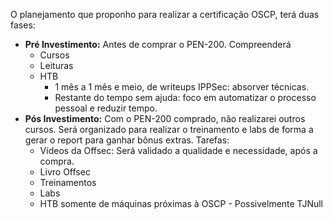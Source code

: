 O planejamento que proponho para realizar a certificação OSCP, terá duas fases:
- **Pré Investimento:** Antes de comprar o PEN-200. Compreenderá
	- Cursos
	- Leituras
	- HTB
		- 1 mês a 1 mês e meio, de writeups IPPSec: absorver técnicas.
		- Restante do tempo sem ajuda: foco em automatizar o processo pessoal e reduzir tempo.
- **Pós Investimento:** Com o PEN-200 comprado, não realizarei outros cursos. Será organizado para realizar o treinamento e labs de forma a gerar o report para ganhar bônus extras. Tarefas:
	- Vídeos da Offsec: Será validado a qualidade e necessidade, após a compra. 
	- Livro Offsec
	- Treinamentos
	- Labs
	- HTB somente de máquinas próximas à OSCP - Possivelmente TJNull

